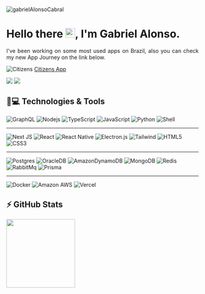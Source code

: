 <p align="left"><img src="https://komarev.com/ghpvc/?username=gabrielAlonsoCabral" alt="gabrielAlonsoCabral" /></p>

<h1 align = "justify"> Hello there <img src="https://media.giphy.com/media/hvRJCLFzcasrR4ia7z/giphy.gif" width="25px">, I'm Gabriel Alonso.</h1>
<p align = "justify">I've been working on some most used apps on Brazil, also you can check my new App Journey on the link below.</p>

<img src="https://saas-email.vercel.app/_next/image?url=%2Fimg%2Ficon-purple.png&w=32&q=75" alt="Citizens" />
<a href="https://saas-email.vercel.app/">Citizens App</a>

[<img src="https://img.shields.io/badge/-Gmail-%23333?style=for-the-badge&logo=gmail&logoColor=white" />](mailto:gabriel.alonso2589@gmail.com)
[<img src="https://img.shields.io/badge/instagram-%23E4405F.svg?&style=for-the-badge&logo=instagram&logoColor=white" />](https://www.instagram.com/gabriel.alonso.js/)


## 🚀💻 Technologies & Tools

![GraphQL](https://img.shields.io/badge/-GraphQL-E10098?style=for-the-badge&logo=graphql&logoColor=white)
![Nodejs](https://img.shields.io/badge/Node.js-339933?style=for-the-badge&logo=nodedotjs&logoColor=white)
![TypeScript](https://img.shields.io/badge/TypeScript-007ACC?style=for-the-badge&logo=typescript&logoColor=white)
![JavaScript](https://img.shields.io/badge/JavaScript-323330?style=for-the-badge&logo=javascript&logoColor=F7DF1E)
![Python](https://img.shields.io/badge/Python-3776AB?style=for-the-badge&logo=python&logoColor=white)
![Shell](https://img.shields.io/badge/Shell_Script-121011?style=for-the-badge&logo=gnu-bash&logoColor=white)


---


![Next JS](https://img.shields.io/badge/Next-black?style=for-the-badge&logo=next.js&logoColor=white)
![React](https://img.shields.io/badge/React-20232A?style=for-the-badge&logo=react&logoColor=61DAFB)
![React Native](https://img.shields.io/badge/React_Native-20232A?style=for-the-badge&logo=react&logoColor=61DAFB)
![Electron.js](https://img.shields.io/badge/Electron-191970?style=for-the-badge&logo=Electron&logoColor=white)
![Tailwind](https://img.shields.io/badge/Tailwind_CSS-38B2AC?style=for-the-badge&logo=tailwind-css&logoColor=white)
![HTML5](https://img.shields.io/badge/html5-%23E34F26.svg?style=for-the-badge&logo=html5&logoColor=white)
![CSS3](https://img.shields.io/badge/css3-%231572B6.svg?style=for-the-badge&logo=css3&logoColor=white)

---


![Postgres](https://img.shields.io/badge/postgres-%23316192.svg?style=for-the-badge&logo=postgresql&logoColor=white)
![OracleDB](https://img.shields.io/badge/Oracle-F80000?style=for-the-badge&logo=oracle&logoColor=black)
![AmazonDynamoDB](https://img.shields.io/badge/Amazon%20DynamoDB-4053D6?style=for-the-badge&logo=Amazon%20DynamoDB&logoColor=white)
![MongoDB](https://img.shields.io/badge/MongoDB-4EA94B?style=for-the-badge&logo=mongodb&logoColor=white)
![Redis](https://img.shields.io/badge/redis-CC0000.svg?&style=for-the-badge&logo=redis&logoColor=white)
![RabbitMq](https://img.shields.io/badge/rabbitmq-%23FF6600.svg?&style=for-the-badge&logo=rabbitmq&logoColor=white)
![Prisma](https://img.shields.io/badge/Prisma-3982CE?style=for-the-badge&logo=Prisma&logoColor=white)

---


![Docker](https://img.shields.io/badge/Docker-2CA5E0?style=for-the-badge&logo=docker&logoColor=whit)
![Amazon AWS](https://img.shields.io/badge/Amazon_AWS-FF9900?style=for-the-badge&logo=amazonaws&logoColor=white)
![Vercel](https://img.shields.io/badge/vercel-%23000000.svg?style=for-the-badge&logo=vercel&logoColor=white)



## ⚡ GitHub Stats
 <div>
    <a href="https://github.com/gabrielAlonsocabral">
    <img height="180em" src="https://github-readme-stats.vercel.app/api/top-langs/?username=gabrielAlonsoCabral&hide=TeX&layout=compact&theme=dracula"/>
</div>
